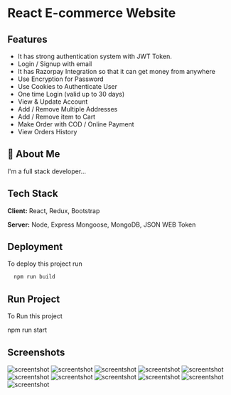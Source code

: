 # React E-commerce Website

## Features

- It has strong authentication system with JWT Token.
- Login / Signup with email
- It has Razorpay Integration so that it can get money from anywhere
- Use Encryption for Password
- Use Cookies to Authenticate User
- One time Login (valid up to 30 days)
- View & Update Account
- Add / Remove Multiple Addresses
- Add / Remove item to Cart
- Make Order with COD / Online Payment
- View Orders History

## 🚀 About Me

I'm a full stack developer...

## Tech Stack

**Client:** React, Redux, Bootstrap

**Server:** Node, Express Mongoose, MongoDB, JSON WEB Token

## Deployment

To deploy this project run

```bash
  npm run build
```

## Run Project

To Run this project

npm run start

## Screenshots
![screentshot](https://github.com/pranavyemul76/Deployment/blob/master/Screenshot%20(104).png)
![screentshot](https://github.com/pranavyemul76/Deployment/blob/master/Screenshot%20(105).png)
![screentshot](https://github.com/pranavyemul76/Deployment/blob/master/Screenshot%20(106).png)
![screentshot](https://github.com/pranavyemul76/Deployment/blob/master/Screenshot%20(107).png)
![screentshot](https://github.com/pranavyemul76/Deployment/blob/master/Screenshot%20(108).png)
![screentshot](https://github.com/pranavyemul76/Deployment/blob/master/Screenshot%20(109).png)
![screentshot](https://github.com/pranavyemul76/Deployment/blob/master/Screenshot%20(110).png)
![screentshot](https://github.com/pranavyemul76/Deployment/blob/master/Screenshot%20(111).png)
![screentshot](https://github.com/pranavyemul76/Deployment/blob/master/Screenshot%20(112).png)
![screentshot](https://github.com/pranavyemul76/Deployment/blob/master/Screenshot%20(113).png)
![screentshot](https://github.com/pranavyemul76/Deployment/blob/master/Screenshot%20(114).png)
